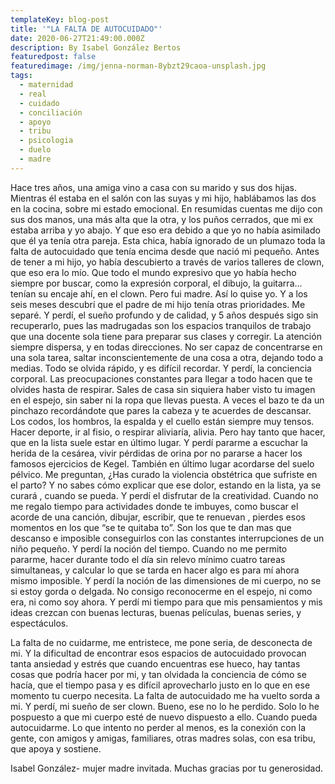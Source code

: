 ```yaml
---
templateKey: blog-post
title: '"LA FALTA DE AUTOCUIDADO"'
date: 2020-06-27T21:49:00.000Z
description: By Isabel González Bertos
featuredpost: false
featuredimage: /img/jenna-norman-8ybzt29caoa-unsplash.jpg
tags:
  - maternidad
  - real
  - cuidado
  - conciliación
  - apoyo
  - tribu
  - psicologia
  - duelo
  - madre
---
```



Hace tres años, una amiga vino a casa con su marido y sus dos hijas. Mientras él estaba en el salón con las suyas y mi hijo, hablábamos las dos en la cocina, sobre mi estado emocional. En
resumidas cuentas me dijo con sus dos manos, una más alta que la otra, y los puños cerrados,
que mi ex estaba arriba y yo abajo. Y que eso era debido a que yo no había asimilado que él ya
tenía otra pareja.
Esta chica, había ignorado de un plumazo toda la falta de autocuidado que tenía encima desde
que nació mi pequeño.
Antes de tener a mi hijo, yo había descubierto a través de varios talleres de clown, que eso era
lo mío. Que todo el mundo expresivo que yo había hecho siempre por buscar, como la
expresión corporal, el dibujo, la guitarra... tenían su encaje ahí, en el clown.
Pero fui madre. Así lo quise yo. Y a los seis meses descubrí que el padre de mi hijo tenía otras
prioridades. Me separé.
Y perdí, el sueño profundo y de calidad, y 5 años después sigo sin recuperarlo, pues las
madrugadas son los espacios tranquilos de trabajo que una docente sola tiene para preparar
sus clases y corregir. La atención siempre dispersa, y en todas direcciones. No ser capaz de
concentrarse en una sola tarea, saltar inconscientemente de una cosa a otra, dejando todo a
medias. Todo se olvida rápido, y es difícil recordar.
Y perdí, la conciencia corporal. Las preocupaciones constantes para llegar a todo hacen que te
olvides hasta de respirar. Sales de casa sin siquiera haber visto tu imagen en el espejo, sin
saber ni la ropa que llevas puesta. A veces el bazo te da un pinchazo recordándote que pares la
cabeza y te acuerdes de descansar. Los codos, los hombros, la espalda y el cuello están
siempre muy tensos. Hacer deporte, ir al fisio, o respirar aliviaría, alivia. Pero hay tanto que
hacer, que en la lista suele estar en último lugar.
Y perdí pararme a escuchar la herida de la cesárea, vivir pérdidas de orina por no pararse a
hacer los famosos ejercicios de Kegel. También en último lugar acordarse del suelo pélvico. Me
preguntan, ¿Has curado la violencia obstétrica que sufriste en el parto? Y no sabes cómo
explicar que ese dolor, estando en la lista, ya se curará , cuando se pueda.
Y perdí el disfrutar de la creatividad. Cuando no me regalo tiempo para actividades donde te
imbuyes, como buscar el acorde de una canción, dibujar, escribir, que te renuevan , pierdes
esos momentos en los que “se te quitaba to”. Son los que te dan mas que descanso e
imposible conseguirlos con las constantes interrupciones de un niño pequeño.
Y perdí la noción del tiempo. Cuando no me permito pararme, hacer durante todo el día sin
relevo mínimo cuatro tareas simultaneas, y calcular lo que se tarda en hacer algo es para mí
ahora mismo imposible.
Y perdí la noción de las dimensiones de mi cuerpo, no se si estoy gorda o delgada. No consigo
reconocerme en el espejo, ni como era, ni como soy ahora.
Y perdí mi tiempo para que mis pensamientos y mis ideas crezcan con buenas lecturas, buenas
películas, buenas series, y espectáculos.

La falta de no cuidarme, me entristece, me pone seria, de desconecta de mi. Y la dificultad de encontrar esos espacios de autocuidado provocan tanta ansiedad y estrés que cuando
encuentras ese hueco, hay tantas cosas que podría hacer por mi, y tan olvidada la conciencia
de cómo se hacía, que el tiempo pasa y es difícil aprovecharlo justo en lo que en ese momento
tu cuerpo necesita. La falta de autocuidado me ha vuelto sorda a mi.
Y perdí, mi sueño de ser clown. Bueno, ese no lo he perdido. Solo lo he pospuesto a que mi
cuerpo esté de nuevo dispuesto a ello. Cuando pueda autocuidarme.
Lo que intento no perder al menos, es la conexión con la gente, con amigos y amigas,
familiares, otras madres solas, con esa tribu, que apoya y sostiene.

Isabel González- mujer madre invitada. Muchas gracias por tu generosidad.
